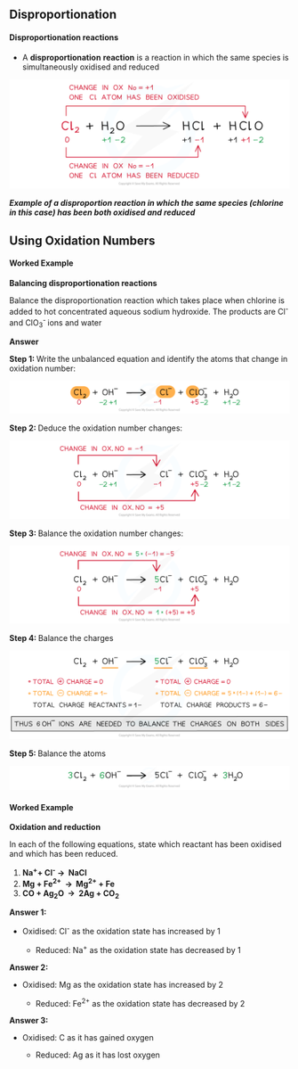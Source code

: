 Disproportionation
------------------

#### Disproportionation reactions

* A <b>disproportionation</b> <b>reaction</b> is a reaction in which the same species is simultaneously oxidised and reduced

![Electrochemistry Disproportion Reaction, downloadable AS & A Level Chemistry revision notes](1.6-Electrochemistry-Disproportion-Reaction.png)

*<b>Example of a disproportion reaction in which the same species (chlorine in this case) has been both oxidised and reduced</b>*

Using Oxidation Numbers
-----------------------

#### Worked Example

<b>Balancing disproportionation reactions</b>

Balance the disproportionation reaction which takes place when chlorine is added to hot concentrated aqueous sodium hydroxide. The products are Cl<sup>- </sup>and ClO<sub>3</sub><sup>- </sup>ions and water

<b>Answer</b>

<b>Step 1: </b>Write the unbalanced equation and identify the atoms that change in oxidation number:

![Electrochemistry Step 1 Balancing disproportionation reactions, downloadable AS & A Level Chemistry revision notes](1.6-Electrochemistry-Step-1-Balancing-disproportionation-reactions.png)

<b>Step 2: </b>Deduce the oxidation number changes:

![Electrochemistry Step 2 Balancing disproportionation reactions, downloadable AS & A Level Chemistry revision notes](1.6-Electrochemistry-Step-2-Balancing-disproportionation-reactions.png)

<b>Step 3: </b>Balance the oxidation number changes:

![Electrochemistry Step 3 Balancing disproportionation reactions, downloadable AS & A Level Chemistry revision notes](1.6-Electrochemistry-Step-3-Balancing-disproportionation-reactions.png)

<b>Step 4: </b>Balance the charges

![Electrochemistry Step 4 Balancing disproportionation reactions, downloadable AS & A Level Chemistry revision notes](1.6-Electrochemistry-Step-4-Balancing-disproportionation-reactions.png)

<b>Step 5: </b>Balance the atoms

![Electrochemistry Step 5 Balancing disproportionation reactions, downloadable AS & A Level Chemistry revision notes](1.6-Electrochemistry-Step-5-Balancing-disproportionation-reactions.png)

#### Worked Example

<b>Oxidation and reduction</b>

In each of the following equations, state which reactant has been oxidised and which has been reduced.

1. <b>Na</b><sup><b>+</b></sup><b>+ Cl</b><sup><b>-</b></sup><b> →  NaCl</b>
2. <b>Mg + Fe</b><sup><b>2+</b></sup><b>  →  Mg</b><sup><b>2+</b></sup><b> + Fe</b>
3. <b>CO + Ag</b><sub><b>2</b></sub><b>O  →  2Ag + CO</b><sub><b>2</b></sub>

<b>Answer 1:</b>

* Oxidised: Cl<sup>-</sup> as the oxidation state has increased by 1

  + Reduced: Na<sup>+</sup> as the oxidation state has decreased by 1

<b>Answer 2:</b>

* Oxidised: Mg as the oxidation state has increased by 2

  + Reduced: Fe<sup>2+</sup> as the oxidation state has decreased by 2

<b>Answer 3:</b>

* Oxidised: C as it has gained oxygen

  + Reduced: Ag as it has lost oxygen